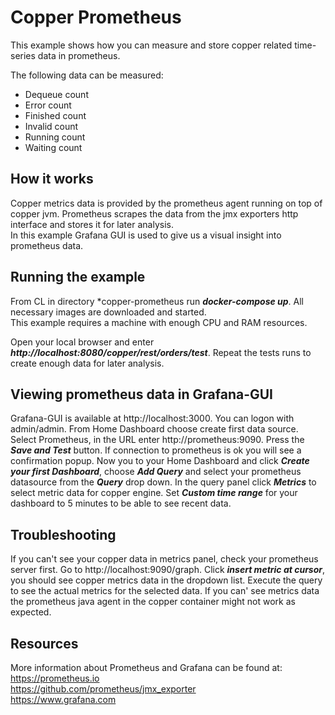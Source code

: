Copper Prometheus
========
This example shows how you can measure and store copper related time-series data in prometheus.  

The following data can be measured:
- Dequeue count
- Error count
- Finished count
- Invalid count
- Running count
- Waiting count

How it works
------------
Copper metrics data is provided by the prometheus agent running on top of copper jvm. Prometheus scrapes 
the data from the jmx exporters http interface and stores it for later analysis.  
In this example Grafana GUI is used to give us a visual insight into prometheus data.

Running the example
-------------------
From CL in directory *copper-prometheus run ***docker-compose up***.
All necessary images are downloaded and started.  
This example requires a machine with enough CPU and RAM resources. 

Open your local browser and enter 
***http://localhost:8080/copper/rest/orders/test***. 
Repeat the tests runs to create enough data for later analysis.

Viewing prometheus data in Grafana-GUI
----------------------------------------
Grafana-GUI is available at http://localhost:3000.
You can logon with admin/admin. 
From Home Dashboard choose create first data source.
Select Prometheus, in the URL enter http://prometheus:9090.
Press the ***Save and Test*** button. If connection to prometheus is ok 
you will see a confirmation popup.
Now you to your Home Dashboard and click ***Create your first Dashboard***, choose ***Add Query***
and select your prometheus datasource from the ***Query*** drop down.
In the query panel click ***Metrics*** to select metric data for copper engine.
Set ***Custom time range*** for your dashboard to 5 minutes to be able to see recent data.

Troubleshooting
---------------
If you can't see your copper data in metrics panel, check your prometheus server first. Go to http://localhost:9090/graph. Click ***insert metric at cursor***, you should see copper metrics data
in the dropdown list. Execute the query to see the actual metrics for the selected data.
If you can' see metrics data the prometheus java agent in the copper container might not work as
expected.   

Resources
---------
More information about Prometheus and Grafana can be found at:  
https://prometheus.io  
https://github.com/prometheus/jmx_exporter  
https://www.grafana.com

  